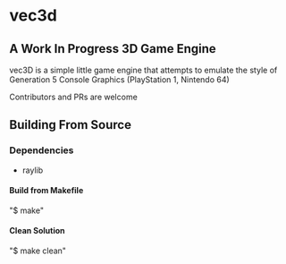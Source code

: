 # vec3d

## A Work In Progress 3D Game Engine

vec3D is a simple little game engine that attempts to emulate the style of Generation 5 Console Graphics (PlayStation 1, Nintendo 64)

Contributors and PRs are welcome

## Building From Source

### Dependencies

- raylib

#### Build from Makefile
"$ make"

#### Clean Solution
"$ make clean"

